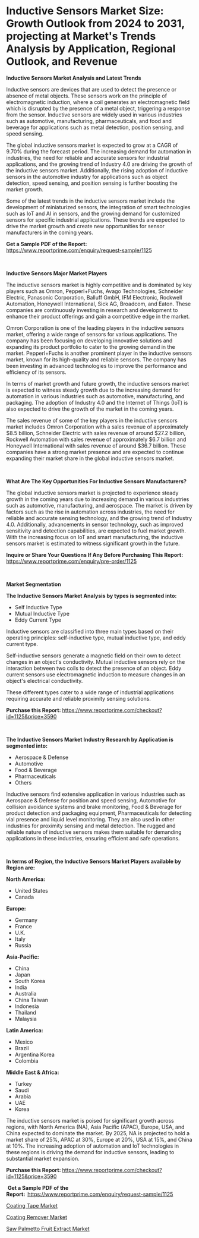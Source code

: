 <p><h1>Inductive Sensors Market Size: Growth Outlook from 2024 to 2031, projecting at Market's Trends Analysis by Application, Regional Outlook, and Revenue</h1></p><p><strong>Inductive Sensors Market Analysis and Latest Trends</strong></p>
<p><p>Inductive sensors are devices that are used to detect the presence or absence of metal objects. These sensors work on the principle of electromagnetic induction, where a coil generates an electromagnetic field which is disrupted by the presence of a metal object, triggering a response from the sensor. Inductive sensors are widely used in various industries such as automotive, manufacturing, pharmaceuticals, and food and beverage for applications such as metal detection, position sensing, and speed sensing.</p><p>The global inductive sensors market is expected to grow at a CAGR of 9.70% during the forecast period. The increasing demand for automation in industries, the need for reliable and accurate sensors for industrial applications, and the growing trend of Industry 4.0 are driving the growth of the inductive sensors market. Additionally, the rising adoption of inductive sensors in the automotive industry for applications such as object detection, speed sensing, and position sensing is further boosting the market growth.</p><p>Some of the latest trends in the inductive sensors market include the development of miniaturized sensors, the integration of smart technologies such as IoT and AI in sensors, and the growing demand for customized sensors for specific industrial applications. These trends are expected to drive the market growth and create new opportunities for sensor manufacturers in the coming years.</p></p>
<p><strong>Get a Sample PDF of the Report:&nbsp;</strong> <a href="https://www.reportprime.com/enquiry/request-sample/1125">https://www.reportprime.com/enquiry/request-sample/1125</a></p>
<p>&nbsp;</p>
<p><strong>Inductive Sensors Major Market Players</strong></p>
<p><p>The inductive sensors market is highly competitive and is dominated by key players such as Omron, Pepperl+Fuchs, Avago Technologies, Schneider Electric, Panasonic Corporation, Balluff GmbH, IFM Electronic, Rockwell Automation, Honeywell International, Sick AG, Broadcom, and Eaton. These companies are continuously investing in research and development to enhance their product offerings and gain a competitive edge in the market.</p><p>Omron Corporation is one of the leading players in the inductive sensors market, offering a wide range of sensors for various applications. The company has been focusing on developing innovative solutions and expanding its product portfolio to cater to the growing demand in the market. Pepperl+Fuchs is another prominent player in the inductive sensors market, known for its high-quality and reliable sensors. The company has been investing in advanced technologies to improve the performance and efficiency of its sensors.</p><p>In terms of market growth and future growth, the inductive sensors market is expected to witness steady growth due to the increasing demand for automation in various industries such as automotive, manufacturing, and packaging. The adoption of Industry 4.0 and the Internet of Things (IoT) is also expected to drive the growth of the market in the coming years.</p><p>The sales revenue of some of the key players in the inductive sensors market includes Omron Corporation with a sales revenue of approximately $8.5 billion, Schneider Electric with sales revenue of around $27.2 billion, Rockwell Automation with sales revenue of approximately $6.7 billion and Honeywell International with sales revenue of around $36.7 billion. These companies have a strong market presence and are expected to continue expanding their market share in the global inductive sensors market.</p></p>
<p>&nbsp;</p>
<p><strong>What Are The Key Opportunities For Inductive Sensors Manufacturers?</strong></p>
<p><p>The global inductive sensors market is projected to experience steady growth in the coming years due to increasing demand in various industries such as automotive, manufacturing, and aerospace. The market is driven by factors such as the rise in automation across industries, the need for reliable and accurate sensing technology, and the growing trend of Industry 4.0. Additionally, advancements in sensor technology, such as improved sensitivity and detection capabilities, are expected to fuel market growth. With the increasing focus on IoT and smart manufacturing, the inductive sensors market is estimated to witness significant growth in the future.</p></p>
<p><strong>Inquire or Share Your Questions If Any Before Purchasing This Report:</strong> <a href="https://www.reportprime.com/enquiry/pre-order/1125">https://www.reportprime.com/enquiry/pre-order/1125</a></p>
<p>&nbsp;</p>
<p><strong>Market Segmentation</strong></p>
<p><strong>The Inductive Sensors Market Analysis by types is segmented into:</strong></p>
<p><ul><li>Self Inductive Type</li><li>Mutual Inductive Type</li><li>Eddy Current Type</li></ul></p>
<p><p>Inductive sensors are classified into three main types based on their operating principles: self-inductive type, mutual inductive type, and eddy current type. </p><p>Self-inductive sensors generate a magnetic field on their own to detect changes in an object's conductivity. Mutual inductive sensors rely on the interaction between two coils to detect the presence of an object. Eddy current sensors use electromagnetic induction to measure changes in an object's electrical conductivity.</p><p>These different types cater to a wide range of industrial applications requiring accurate and reliable proximity sensing solutions.</p></p>
<p><strong>Purchase this Report:&nbsp;</strong><a href="https://www.reportprime.com/checkout?id=1125&price=3590">https://www.reportprime.com/checkout?id=1125&price=3590</a></p>
<p>&nbsp;</p>
<p><strong>The Inductive Sensors Market Industry Research by Application is segmented into:</strong></p>
<p><ul><li>Aerospace & Defense</li><li>Automotive</li><li>Food & Beverage</li><li>Pharmaceuticals</li><li>Others</li></ul></p>
<p><p>Inductive sensors find extensive application in various industries such as Aerospace & Defense for position and speed sensing, Automotive for collision avoidance systems and brake monitoring, Food & Beverage for product detection and packaging equipment, Pharmaceuticals for detecting vial presence and liquid level monitoring. They are also used in other industries for proximity sensing and metal detection. The rugged and reliable nature of inductive sensors makes them suitable for demanding applications in these industries, ensuring efficient and safe operations.</p></p>
<p>&nbsp;</p>
<p><strong>In terms of Region, the Inductive Sensors Market Players available by Region are:</strong></p>
<p>
    <p> <strong> North America: </strong>
        <ul>
            <li>United States</li>
            <li>Canada</li>
        </ul>
        </p> 
    <p> <strong> Europe: </strong>
        <ul>
            <li>Germany</li>
            <li>France</li>
            <li>U.K.</li>
            <li>Italy</li>
            <li>Russia</li>
        </ul>
        </p> 
    <p> <strong> Asia-Pacific: </strong>
        <ul>
            <li>China</li>
            <li>Japan</li>
            <li>South Korea</li>
            <li>India</li>
            <li>Australia</li>
            <li>China Taiwan</li>
            <li>Indonesia</li>
            <li>Thailand</li>
            <li>Malaysia</li>
        </ul>
        </p> 
    <p> <strong> Latin America: </strong>
        <ul>
            <li>Mexico</li>
            <li>Brazil</li>
            <li>Argentina Korea</li>
            <li>Colombia</li>
        </ul>
        </p> 
    <p> <strong> Middle East & Africa: </strong>
        <ul>
            <li>Turkey</li>
            <li>Saudi</li>
            <li>Arabia</li>
            <li>UAE</li>
            <li>Korea</li>
        </ul>
    </p>
    </p>
<p><p>The inductive sensors market is poised for significant growth across regions, with North America (NA), Asia Pacific (APAC), Europe, USA, and China expected to dominate the market. By 2025, NA is projected to hold a market share of 25%, APAC at 30%, Europe at 20%, USA at 15%, and China at 10%. The increasing adoption of automation and IoT technologies in these regions is driving the demand for inductive sensors, leading to substantial market expansion.</p></p>
<p><strong>Purchase this Report: </strong><a href="https://www.reportprime.com/checkout?id=1125&price=3590">https://www.reportprime.com/checkout?id=1125&price=3590</a></p>
<p>&nbsp;<strong>Get a Sample PDF of the Report:&nbsp;&nbsp;</strong><a href="https://www.reportprime.com/enquiry/request-sample/1125">https://www.reportprime.com/enquiry/request-sample/1125</a></p>
<p><strong></strong></p>
<p><p><a href="https://acidic-farm-354.notion.site/Coating-Tape-Market-Size-Evaluating-its-Market-Trends-Growth-and-Projections-2024-2031-4b73355cc1fa42d0af85a23030d7c616">Coating Tape Market</a></p><p><a href="https://glittery-fuchsia-86a.notion.site/Coating-Remover-Market-Challenges-Opportunities-and-Growth-Drivers-and-Major-Market-Players-forec-365d7013008e4973830c82316ade6818">Coating Remover Market</a></p><p><a href="https://acidic-farm-354.notion.site/Saw-Palmetto-Fruit-Extract-Market-Size-Focuses-on-Market-Dynamics-In-Depth-Analysis-and-Future-Proj-cfbed625b5ac4c3e8a2f078db0a02130">Saw Palmetto Fruit Extract Market</a></p></p>